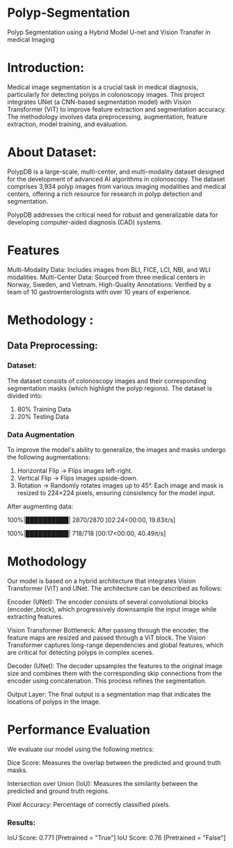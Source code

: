 # Polyp-Segmentation
Polyp Segmentation using a Hybrid Model U-net and Vision Transfer in medical Imaging  

# Introduction: 
Medical image segmentation is a crucial task in medical diagnosis, particularly for detecting polyps in colonoscopy images. This project integrates UNet (a CNN-based segmentation model) with Vision Transformer (ViT) to improve feature extraction and segmentation accuracy. The methodology involves data preprocessing, augmentation, feature extraction, model training, and evaluation.

# About Dataset: 
PolypDB is a large-scale, multi-center, and multi-modality dataset designed for the development of advanced AI algorithms in colonoscopy. The dataset comprises 3,934 polyp images from various imaging modalities and medical centers, offering a rich resource for research in polyp detection and segmentation.

PolypDB addresses the critical need for robust and generalizable data for developing computer-aided diagnosis (CAD) systems. 

# Features
Multi-Modality Data: Includes images from BLI, FICE, LCI, NBI, and WLI modalities.
Multi-Center Data: Sourced from three medical centers in Norway, Sweden, and Vietnam.
High-Quality Annotations: Verified by a team of 10 gastroenterologists with over 10 years of experience.

# Methodology :
## Data Preprocessing:
### Dataset: 
The dataset consists of colonoscopy images and their corresponding segmentation masks (which highlight the polyp regions).
The dataset is divided into:
1. 80% Training Data
2. 20% Testing Data

### Data Augmentation
To improve the model's ability to generalize, the images and masks undergo the following augmentations:
1. Horizontal Flip → Flips images left-right.
2. Vertical Flip → Flips images upside-down.
3. Rotation → Randomly rotates images up to 45°.
Each image and mask is resized to 224×224 pixels, ensuring consistency for the model input.

After augmenting data: 

100%|██████████| 2870/2870 [02:24<00:00, 19.83it/s]

100%|██████████| 718/718 [00:17<00:00, 40.49it/s]

# Mothodology 
Our model is based on a hybrid architecture that integrates Vision Transformer (ViT) and UNet. The architecture can be described as follows:

Encoder (UNet): The encoder consists of several convolutional blocks (encoder_block), which progressively downsample the input image while extracting features.

Vision Transformer Bottleneck: After passing through the encoder, the feature maps are resized and passed through a ViT block. The Vision Transformer captures long-range dependencies and global features, which are critical for detecting polyps in complex scenes.

Decoder (UNet): The decoder upsamples the features to the original image size and combines them with the corresponding skip connections from the encoder using concatenation. This process refines the segmentation.

Output Layer: The final output is a segmentation map that indicates the locations of polyps in the image.

# Performance Evaluation
We evaluate our model using the following metrics:

Dice Score: Measures the overlap between the predicted and ground truth masks.

Intersection over Union (IoU): Measures the similarity between the predicted and ground truth regions.

Pixel Accuracy: Percentage of correctly classified pixels.

### Results:

IoU Score: 0.771 [Pretrained = "True"]
IoU Score: 0.76 [Pretrained = "False"]




